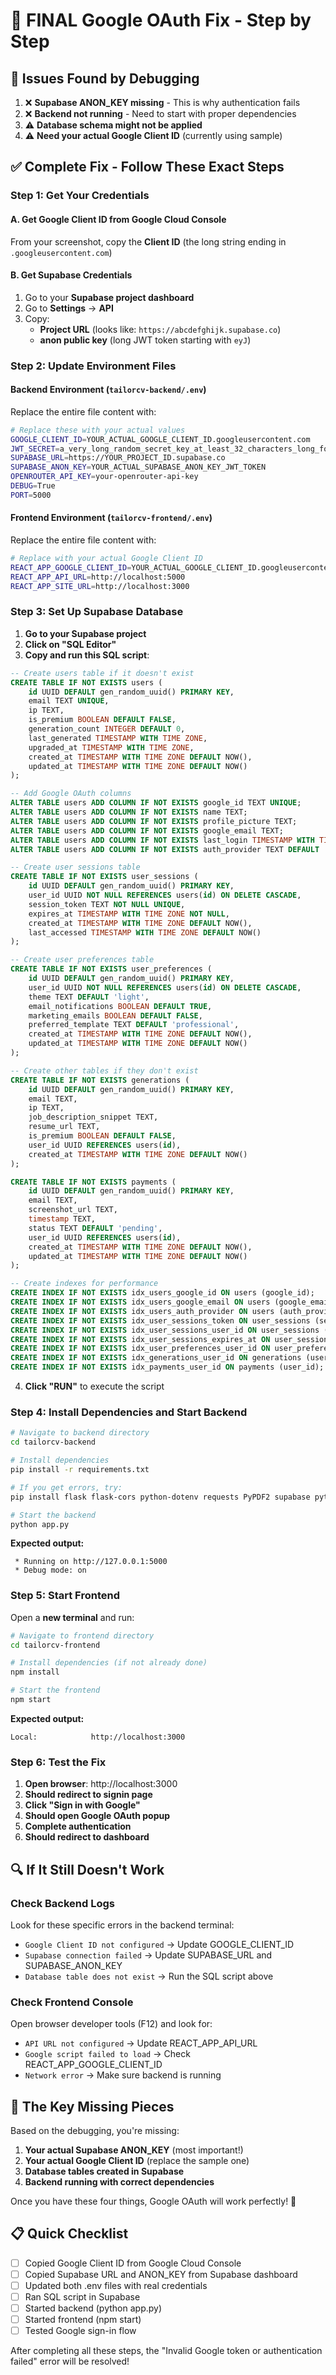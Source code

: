 # 🎯 FINAL Google OAuth Fix - Step by Step

## 🚨 Issues Found by Debugging

1. ❌ **Supabase ANON_KEY missing** - This is why authentication fails
2. ❌ **Backend not running** - Need to start with proper dependencies  
3. ⚠️ **Database schema might not be applied**
4. ⚠️ **Need your actual Google Client ID** (currently using sample)

## ✅ Complete Fix - Follow These Exact Steps

### Step 1: Get Your Credentials

#### A. Get Google Client ID from Google Cloud Console
From your screenshot, copy the **Client ID** (the long string ending in `.googleusercontent.com`)

#### B. Get Supabase Credentials
1. Go to your **Supabase project dashboard**
2. Go to **Settings** → **API**
3. Copy:
   - **Project URL** (looks like: `https://abcdefghijk.supabase.co`)
   - **anon public key** (long JWT token starting with `eyJ`)

### Step 2: Update Environment Files

#### Backend Environment (`tailorcv-backend/.env`)
Replace the entire file content with:
```bash
# Replace these with your actual values
GOOGLE_CLIENT_ID=YOUR_ACTUAL_GOOGLE_CLIENT_ID.googleusercontent.com
JWT_SECRET=a_very_long_random_secret_key_at_least_32_characters_long_for_security
SUPABASE_URL=https://YOUR_PROJECT_ID.supabase.co
SUPABASE_ANON_KEY=YOUR_ACTUAL_SUPABASE_ANON_KEY_JWT_TOKEN
OPENROUTER_API_KEY=your-openrouter-api-key
DEBUG=True
PORT=5000
```

#### Frontend Environment (`tailorcv-frontend/.env`)
Replace the entire file content with:
```bash
# Replace with your actual Google Client ID
REACT_APP_GOOGLE_CLIENT_ID=YOUR_ACTUAL_GOOGLE_CLIENT_ID.googleusercontent.com
REACT_APP_API_URL=http://localhost:5000
REACT_APP_SITE_URL=http://localhost:3000
```

### Step 3: Set Up Supabase Database

1. **Go to your Supabase project**
2. **Click on "SQL Editor"**
3. **Copy and run this SQL script**:

```sql
-- Create users table if it doesn't exist
CREATE TABLE IF NOT EXISTS users (
    id UUID DEFAULT gen_random_uuid() PRIMARY KEY,
    email TEXT UNIQUE,
    ip TEXT,
    is_premium BOOLEAN DEFAULT FALSE,
    generation_count INTEGER DEFAULT 0,
    last_generated TIMESTAMP WITH TIME ZONE,
    upgraded_at TIMESTAMP WITH TIME ZONE,
    created_at TIMESTAMP WITH TIME ZONE DEFAULT NOW(),
    updated_at TIMESTAMP WITH TIME ZONE DEFAULT NOW()
);

-- Add Google OAuth columns
ALTER TABLE users ADD COLUMN IF NOT EXISTS google_id TEXT UNIQUE;
ALTER TABLE users ADD COLUMN IF NOT EXISTS name TEXT;
ALTER TABLE users ADD COLUMN IF NOT EXISTS profile_picture TEXT;
ALTER TABLE users ADD COLUMN IF NOT EXISTS google_email TEXT;
ALTER TABLE users ADD COLUMN IF NOT EXISTS last_login TIMESTAMP WITH TIME ZONE;
ALTER TABLE users ADD COLUMN IF NOT EXISTS auth_provider TEXT DEFAULT 'guest';

-- Create user sessions table
CREATE TABLE IF NOT EXISTS user_sessions (
    id UUID DEFAULT gen_random_uuid() PRIMARY KEY,
    user_id UUID NOT NULL REFERENCES users(id) ON DELETE CASCADE,
    session_token TEXT NOT NULL UNIQUE,
    expires_at TIMESTAMP WITH TIME ZONE NOT NULL,
    created_at TIMESTAMP WITH TIME ZONE DEFAULT NOW(),
    last_accessed TIMESTAMP WITH TIME ZONE DEFAULT NOW()
);

-- Create user preferences table
CREATE TABLE IF NOT EXISTS user_preferences (
    id UUID DEFAULT gen_random_uuid() PRIMARY KEY,
    user_id UUID NOT NULL REFERENCES users(id) ON DELETE CASCADE,
    theme TEXT DEFAULT 'light',
    email_notifications BOOLEAN DEFAULT TRUE,
    marketing_emails BOOLEAN DEFAULT FALSE,
    preferred_template TEXT DEFAULT 'professional',
    created_at TIMESTAMP WITH TIME ZONE DEFAULT NOW(),
    updated_at TIMESTAMP WITH TIME ZONE DEFAULT NOW()
);

-- Create other tables if they don't exist
CREATE TABLE IF NOT EXISTS generations (
    id UUID DEFAULT gen_random_uuid() PRIMARY KEY,
    email TEXT,
    ip TEXT,
    job_description_snippet TEXT,
    resume_url TEXT,
    is_premium BOOLEAN DEFAULT FALSE,
    user_id UUID REFERENCES users(id),
    created_at TIMESTAMP WITH TIME ZONE DEFAULT NOW()
);

CREATE TABLE IF NOT EXISTS payments (
    id UUID DEFAULT gen_random_uuid() PRIMARY KEY,
    email TEXT,
    screenshot_url TEXT,
    timestamp TEXT,
    status TEXT DEFAULT 'pending',
    user_id UUID REFERENCES users(id),
    created_at TIMESTAMP WITH TIME ZONE DEFAULT NOW(),
    updated_at TIMESTAMP WITH TIME ZONE DEFAULT NOW()
);

-- Create indexes for performance
CREATE INDEX IF NOT EXISTS idx_users_google_id ON users (google_id);
CREATE INDEX IF NOT EXISTS idx_users_google_email ON users (google_email);
CREATE INDEX IF NOT EXISTS idx_users_auth_provider ON users (auth_provider);
CREATE INDEX IF NOT EXISTS idx_user_sessions_token ON user_sessions (session_token);
CREATE INDEX IF NOT EXISTS idx_user_sessions_user_id ON user_sessions (user_id);
CREATE INDEX IF NOT EXISTS idx_user_sessions_expires_at ON user_sessions (expires_at);
CREATE INDEX IF NOT EXISTS idx_user_preferences_user_id ON user_preferences (user_id);
CREATE INDEX IF NOT EXISTS idx_generations_user_id ON generations (user_id);
CREATE INDEX IF NOT EXISTS idx_payments_user_id ON payments (user_id);
```

4. **Click "RUN"** to execute the script

### Step 4: Install Dependencies and Start Backend

```bash
# Navigate to backend directory
cd tailorcv-backend

# Install dependencies
pip install -r requirements.txt

# If you get errors, try:
pip install flask flask-cors python-dotenv requests PyPDF2 supabase python-multipart werkzeug jinja2 google-auth google-auth-oauthlib google-auth-httplib2 PyJWT reportlab

# Start the backend
python app.py
```

**Expected output:**
```
 * Running on http://127.0.0.1:5000
 * Debug mode: on
```

### Step 5: Start Frontend

Open a **new terminal** and run:
```bash
# Navigate to frontend directory
cd tailorcv-frontend

# Install dependencies (if not already done)
npm install

# Start the frontend
npm start
```

**Expected output:**
```
Local:            http://localhost:3000
```

### Step 6: Test the Fix

1. **Open browser**: http://localhost:3000
2. **Should redirect to signin page**
3. **Click "Sign in with Google"**
4. **Should open Google OAuth popup**
5. **Complete authentication**
6. **Should redirect to dashboard**

## 🔍 If It Still Doesn't Work

### Check Backend Logs
Look for these specific errors in the backend terminal:

- `Google Client ID not configured` → Update GOOGLE_CLIENT_ID
- `Supabase connection failed` → Update SUPABASE_URL and SUPABASE_ANON_KEY  
- `Database table does not exist` → Run the SQL script above

### Check Frontend Console
Open browser developer tools (F12) and look for:

- `API URL not configured` → Update REACT_APP_API_URL
- `Google script failed to load` → Check REACT_APP_GOOGLE_CLIENT_ID
- `Network error` → Make sure backend is running

## 🎯 The Key Missing Pieces

Based on the debugging, you're missing:

1. **Your actual Supabase ANON_KEY** (most important!)
2. **Your actual Google Client ID** (replace the sample one)
3. **Database tables created in Supabase**
4. **Backend running with correct dependencies**

Once you have these four things, Google OAuth will work perfectly! 🚀

## 📋 Quick Checklist

- [ ] Copied Google Client ID from Google Cloud Console
- [ ] Copied Supabase URL and ANON_KEY from Supabase dashboard
- [ ] Updated both .env files with real credentials
- [ ] Ran SQL script in Supabase
- [ ] Started backend (python app.py)
- [ ] Started frontend (npm start)
- [ ] Tested Google sign-in flow

After completing all these steps, the "Invalid Google token or authentication failed" error will be resolved!